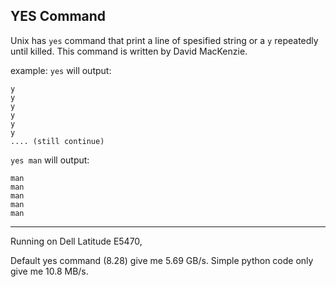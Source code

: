 YES Command
---
Unix has `yes` command that print a line of spesified string or a `y` repeatedly until killed. 
This command is written by David MacKenzie. 

example:
`yes` will output:

```
y
y
y
y
y
y
.... (still continue)
```

`yes man` will output:

```
man
man
man
man
man
```


---
Running on Dell Latitude E5470,

Default yes command (8.28) give me 5.69 GB/s.
Simple python code only give me 10.8 MB/s.




